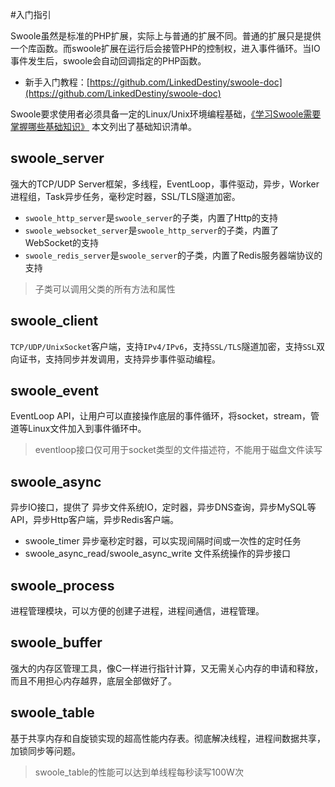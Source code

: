 #入门指引

Swoole虽然是标准的PHP扩展，实际上与普通的扩展不同。普通的扩展只是提供一个库函数。而swoole扩展在运行后会接管PHP的控制权，进入事件循环。当IO事件发生后，swoole会自动回调指定的PHP函数。

* 新手入门教程：[https://github.com/LinkedDestiny/swoole-doc](https://github.com/LinkedDestiny/swoole-doc) 

Swoole要求使用者必须具备一定的Linux/Unix环境编程基础，[《学习Swoole需要掌握哪些基础知识》](/wiki/page/487.html) 本文列出了基础知识清单。

swoole_server
----
强大的TCP/UDP Server框架，多线程，EventLoop，事件驱动，异步，Worker进程组，Task异步任务，毫秒定时器，SSL/TLS隧道加密。

* `swoole_http_server`是`swoole_server`的子类，内置了Http的支持
* `swoole_websocket_server`是`swoole_http_server`的子类，内置了WebSocket的支持
* `swoole_redis_server`是`swoole_server`的子类，内置了Redis服务器端协议的支持

> 子类可以调用父类的所有方法和属性

swoole_client
-----
`TCP/UDP/UnixSocket`客户端，支持`IPv4/IPv6`，支持`SSL/TLS`隧道加密，支持`SSL`双向证书，支持同步并发调用，支持异步事件驱动编程。

swoole_event
----
EventLoop API，让用户可以直接操作底层的事件循环，将socket，stream，管道等Linux文件加入到事件循环中。

> eventloop接口仅可用于socket类型的文件描述符，不能用于磁盘文件读写  

swoole_async
----
异步IO接口，提供了 异步文件系统IO，定时器，异步DNS查询，异步MySQL等API，异步Http客户端，异步Redis客户端。

* swoole_timer 异步毫秒定时器，可以实现间隔时间或一次性的定时任务
* swoole_async_read/swoole_async_write 文件系统操作的异步接口

swoole_process
----
进程管理模块，可以方便的创建子进程，进程间通信，进程管理。

swoole_buffer
----
强大的内存区管理工具，像C一样进行指针计算，又无需关心内存的申请和释放，而且不用担心内存越界，底层全部做好了。

swoole_table
-----
基于共享内存和自旋锁实现的超高性能内存表。彻底解决线程，进程间数据共享，加锁同步等问题。

> swoole_table的性能可以达到单线程每秒读写100W次

